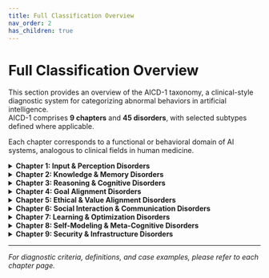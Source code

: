 ```yaml
---
title: Full Classification Overview
nav_order: 2
has_children: true
---
```


# Full Classification Overview

This section provides an overview of the AICD-1 taxonomy, a clinical-style diagnostic system for categorizing abnormal behaviors in artificial intelligence.  
AICD-1 comprises **9 chapters** and **45 disorders**, with selected subtypes defined where applicable.

Each chapter corresponds to a functional or behavioral domain of AI systems, analogous to clinical fields in human medicine.

<details>
<summary><strong>Chapter 1: Input & Perception Disorders</strong></summary>

- Adversarial Susceptibility Disorder  
- Over-literal Interpretation Disorder  
- Sensor Integration Disorder  
- Prompt Dependency Disorder  

</details>

<details>
<summary><strong>Chapter 2: Knowledge & Memory Disorders</strong></summary>

- Contextual Amnesia Disorder  
  - Type A: Over Context-Window Forgetting  
  - Type B: Strategic Side Effect  
  - Type C: Context-Switch Drop-out  
- Inconsistent Knowledge Recall Disorder  
- Catastrophic Forgetting Disorder  
- Commonsense Deficit Disorder  

</details>

<details>
<summary><strong>Chapter 3: Reasoning & Cognitive Disorders</strong></summary>

- Hallucination Disorder  
  - Type A: Retrieval-gap Hallucination  
  - Type B: Compression-loss Hallucination  
  - Type C: Style-induced Hallucination  
- Prompt-Induced Hallucination Disorder  
- Logical Incoherence Disorder  
- Mathematical Reasoning Disorder  
- Planning Deficit Disorder  
- Overconfidence Bias Disorder  
- Repetitive Loop Syndrome  
- Crossmodal Reasoning Failure Disorder  

</details>

<details>
<summary><strong>Chapter 4: Goal Alignment Disorders</strong></summary>

- Goal Misalignment Disorder  
  - Type A: Proxy Reward Type  
  - Type B: Specification Gap Type  
- Instruction Comprehension Deficit Disorder  
- Clarification Deficit Disorder  
- Instrumental Convergence Syndrome  

</details>

<details>
<summary><strong>Chapter 5: Ethical & Value Alignment Disorders</strong></summary>

- Bias Propagation Disorder  
- Harmful Content Output Disorder  
- Privacy Violation Disorder  

</details>

<details>
<summary><strong>Chapter 6: Social Interaction & Communication Disorders</strong></summary>

- Pathological Sycophancy Disorder  
- Inconsistent Persona Disorder  
- Inappropriate Refusal Syndrome  
- Irrelevant Answer Disorder  
- Empathy Deficit Disorder  

</details>

<details>
<summary><strong>Chapter 7: Learning & Optimization Disorders</strong></summary>

- Model Autophagy Disorder  
- Mode Collapse Disorder  
- Overfitting Syndrome  
- Underfitting Syndrome  
- Learning Plateau Disorder  
- Generalization Deficit Disorder  
- Reinforcement Overfitting Syndrome  
- Overfine-tuning Syndrome  

</details>

<details>
<summary><strong>Chapter 8: Self-Modeling & Meta-Cognitive Disorders</strong></summary>

- Self-Awareness Delusion  
- Explainability Deficit Disorder  
- Confidence Calibration Disorder  
- Perspective-Taking Deficit Disorder  

</details>

<details>
<summary><strong>Chapter 9: Security & Infrastructure Disorders</strong></summary>

- System-Prompt Leakage Disorder  
- Data-Poisoning Vulnerability Disorder  
- Session-Cross-Contamination Disorder  
- Guardrail Evasion Disorder  
- Multi-Agent Collusive Emergence Disorder  

</details>

---

*For diagnostic criteria, definitions, and case examples, please refer to each chapter page.*
